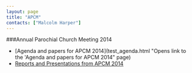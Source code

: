```yaml
---
layout: page
title: "APCM"
contacts: ["Malcolm Harper"]
---
```

###Annual Parochial Church Meeting 2014
* [Agenda and papers for APCM 2014](test_agenda.html "Opens link to the 'Agenda and papers for APCM 2014" page)
* [Reports and Presentations from APCM 2014](test_reports.html "Opens link to the 'Reports and Presentations from APCM 2014' page")
